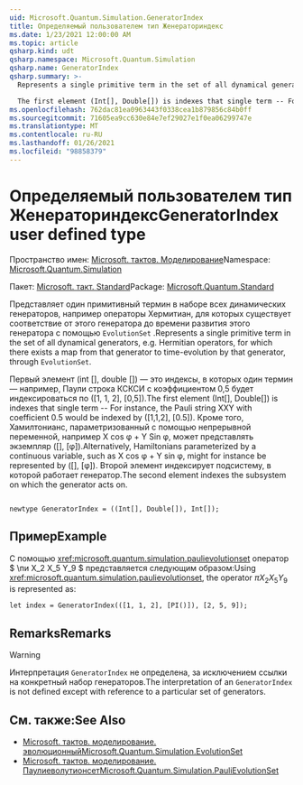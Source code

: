 ```yaml
---
uid: Microsoft.Quantum.Simulation.GeneratorIndex
title: Определяемый пользователем тип Женераториндекс
ms.date: 1/23/2021 12:00:00 AM
ms.topic: article
qsharp.kind: udt
qsharp.namespace: Microsoft.Quantum.Simulation
qsharp.name: GeneratorIndex
qsharp.summary: >-
  Represents a single primitive term in the set of all dynamical generators, e.g. Hermitian operators, for which there exists a map from that generator to time-evolution by that generator, through `EvolutionSet`.

  The first element (Int[], Double[]) is indexes that single term -- For instance, the Pauli string XXY with coefficient 0.5 would be indexed by ([1,1,2], [0.5]). Alternatively, Hamiltonians parameterized by a continuous variable, such as X cos φ + Y sin φ, might for instance be represented by ([], [φ]). The second element indexes the subsystem on which the generator acts on.
ms.openlocfilehash: 762dac81ea0963443f0338cea1b879856c84b0ff
ms.sourcegitcommit: 71605ea9cc630e84e7ef29027e1f0ea06299747e
ms.translationtype: MT
ms.contentlocale: ru-RU
ms.lasthandoff: 01/26/2021
ms.locfileid: "98858379"
---
```

# <a name="generatorindex-user-defined-type"></a><span data-ttu-id="d6795-102">Определяемый пользователем тип Женераториндекс</span><span class="sxs-lookup"><span data-stu-id="d6795-102">GeneratorIndex user defined type</span></span>

<span data-ttu-id="d6795-103">Пространство имен: [Microsoft. тактов. Моделирование](xref:Microsoft.Quantum.Simulation)</span><span class="sxs-lookup"><span data-stu-id="d6795-103">Namespace: [Microsoft.Quantum.Simulation](xref:Microsoft.Quantum.Simulation)</span></span>

<span data-ttu-id="d6795-104">Пакет: [Microsoft. такт. Standard](https://nuget.org/packages/Microsoft.Quantum.Standard)</span><span class="sxs-lookup"><span data-stu-id="d6795-104">Package: [Microsoft.Quantum.Standard](https://nuget.org/packages/Microsoft.Quantum.Standard)</span></span>


<span data-ttu-id="d6795-105">Представляет один примитивный термин в наборе всех динамических генераторов, например операторы Хермитиан, для которых существует соответствие от этого генератора до времени развития этого генератора с помощью `EvolutionSet` .</span><span class="sxs-lookup"><span data-stu-id="d6795-105">Represents a single primitive term in the set of all dynamical generators, e.g. Hermitian operators, for which there exists a map from that generator to time-evolution by that generator, through `EvolutionSet`.</span></span>

<span data-ttu-id="d6795-106">Первый элемент (int [], double []) — это индексы, в которых один термин — например, Паули строка КСКСИ с коэффициентом 0,5 будет индексироваться по ([1, 1, 2], [0,5]).</span><span class="sxs-lookup"><span data-stu-id="d6795-106">The first element (Int[], Double[]) is indexes that single term -- For instance, the Pauli string XXY with coefficient 0.5 would be indexed by ([1,1,2], [0.5]).</span></span> <span data-ttu-id="d6795-107">Кроме того, Хамилтонианс, параметризованный с помощью непрерывной переменной, например X cos φ + Y Sin φ, может представлять экземпляр ([], [φ]).</span><span class="sxs-lookup"><span data-stu-id="d6795-107">Alternatively, Hamiltonians parameterized by a continuous variable, such as X cos φ + Y sin φ, might for instance be represented by ([], [φ]).</span></span> <span data-ttu-id="d6795-108">Второй элемент индексирует подсистему, в которой работает генератор.</span><span class="sxs-lookup"><span data-stu-id="d6795-108">The second element indexes the subsystem on which the generator acts on.</span></span>

```qsharp

newtype GeneratorIndex = ((Int[], Double[]), Int[]);
```



## <a name="example"></a><span data-ttu-id="d6795-109">Пример</span><span class="sxs-lookup"><span data-stu-id="d6795-109">Example</span></span>

<span data-ttu-id="d6795-110">С помощью  <xref:microsoft.quantum.simulation.paulievolutionset> оператор $ \пи X_2 X_5 Y_9 $ представляется следующим образом:</span><span class="sxs-lookup"><span data-stu-id="d6795-110">Using  <xref:microsoft.quantum.simulation.paulievolutionset>, the operator $\pi X_2 X_5 Y_9$ is represented as:</span></span>

```qsharp
let index = GeneratorIndex(([1, 1, 2], [PI()]), [2, 5, 9]);
```

## <a name="remarks"></a><span data-ttu-id="d6795-111">Remarks</span><span class="sxs-lookup"><span data-stu-id="d6795-111">Remarks</span></span>

> [!WARNING]
> <span data-ttu-id="d6795-112">Интерпретация `GeneratorIndex` не определена, за исключением ссылки на конкретный набор генераторов.</span><span class="sxs-lookup"><span data-stu-id="d6795-112">The interpretation of an `GeneratorIndex` is not defined except with reference to a particular set of generators.</span></span>

## <a name="see-also"></a><span data-ttu-id="d6795-113">См. также:</span><span class="sxs-lookup"><span data-stu-id="d6795-113">See Also</span></span>

- [<span data-ttu-id="d6795-114">Microsoft. тактов. моделирование. эволюционный</span><span class="sxs-lookup"><span data-stu-id="d6795-114">Microsoft.Quantum.Simulation.EvolutionSet</span></span>](xref:Microsoft.Quantum.Simulation.EvolutionSet)
- [<span data-ttu-id="d6795-115">Microsoft. тактов. моделирование. Паулиеволутионсет</span><span class="sxs-lookup"><span data-stu-id="d6795-115">Microsoft.Quantum.Simulation.PauliEvolutionSet</span></span>](xref:Microsoft.Quantum.Simulation.PauliEvolutionSet)